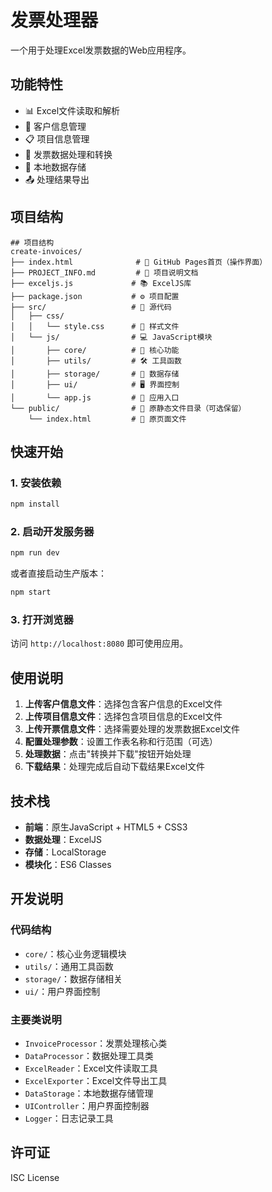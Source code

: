 # 发票处理器

一个用于处理Excel发票数据的Web应用程序。

## 功能特性

- 📊 Excel文件读取和解析
- 🏢 客户信息管理
- 📋 项目信息管理
- 🧾 发票数据处理和转换
- 💾 本地数据存储
- 📤 处理结果导出

## 项目结构

```
## 项目结构
create-invoices/
├── index.html              # 🎯 GitHub Pages首页（操作界面）
├── PROJECT_INFO.md         # 📖 项目说明文档
├── exceljs.js             # 📚 ExcelJS库
├── package.json           # ⚙️ 项目配置
├── src/                   # 📂 源代码
│   ├── css/
│   │   └── style.css      # 🎨 样式文件
│   └── js/                # 💻 JavaScript模块
│       ├── core/          # 🔧 核心功能
│       ├── utils/         # 🛠️ 工具函数
│       ├── storage/       # 💾 数据存储
│       ├── ui/            # 🖥️ 界面控制
│       └── app.js         # 🚀 应用入口
└── public/                # 📁 原静态文件目录（可选保留）
    └── index.html         # 📄 原页面文件
```

## 快速开始

### 1. 安装依赖

```bash
npm install
```

### 2. 启动开发服务器

```bash
npm run dev
```

或者直接启动生产版本：

```bash
npm start
```

### 3. 打开浏览器

访问 `http://localhost:8080` 即可使用应用。

## 使用说明

1. **上传客户信息文件**：选择包含客户信息的Excel文件
2. **上传项目信息文件**：选择包含项目信息的Excel文件
3. **上传开票信息文件**：选择需要处理的发票数据Excel文件
4. **配置处理参数**：设置工作表名称和行范围（可选）
5. **处理数据**：点击"转换并下载"按钮开始处理
6. **下载结果**：处理完成后自动下载结果Excel文件

## 技术栈

- **前端**：原生JavaScript + HTML5 + CSS3
- **数据处理**：ExcelJS
- **存储**：LocalStorage
- **模块化**：ES6 Classes

## 开发说明

### 代码结构

- `core/`：核心业务逻辑模块
- `utils/`：通用工具函数
- `storage/`：数据存储相关
- `ui/`：用户界面控制

### 主要类说明

- `InvoiceProcessor`：发票处理核心类
- `DataProcessor`：数据处理工具类
- `ExcelReader`：Excel文件读取工具
- `ExcelExporter`：Excel文件导出工具
- `DataStorage`：本地数据存储管理
- `UIController`：用户界面控制器
- `Logger`：日志记录工具

## 许可证

ISC License